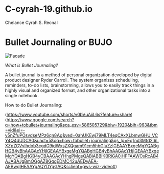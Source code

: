 # C-cyrah-19.github.io
Chelance Cyrah S. Reonal

# Bullet Journaling or BUJO
![Facade](https://i.pinimg.com/564x/19/9e/6e/199e6ecbe1251a86ced25e5af1920943.jpg)

*What is Bullet Journaling?*

A bullet journal is a method of personal organization developed by digital product designer Ryder Carroll. The system organizes scheduling, reminders, to-do lists, brainstorming, allows you to easily track things in a highly visual and organized format, and other organizational tasks into a single notebook.

How to do Bullet Journaling:

(https://www.youtube.com/shorts/v0bVuAiiL6s?feature=share)
(https://www.google.com/search?q=how+tobullet+journaling&sca_esv=586505729&biw=1920&bih=963&tbm=vid&ei=-v5nZfuPOsvdseMPz6qn8Ag&ved=0ahUKEwj79MLT4eqCAxXLbmwGHU_VCY4Q4dUDCA0&uact=5&oq=how+tobullet+journaling&gs_lp=Eg1nd3Mtd2l6LXZpZGVvIhdob3cgdG9idWxsZXQgam91cm5hbGluZzIGEAAYBxgeMgYQABgHGB4yBhAAGAcYHjIGEAAYBxgeMgYQABgHGB4yBhAAGAcYHjIGEAAYBxgeMgYQABgHGB4yCBAAGAcYHhgPMgsQABiABBiKBRiGA0jHFFAAWOsRcAB4AJABAJgBmQGgAZ8GqgEDMC42uAEDyAEA-AEBwgIHEAAYgAQYDYgGAQ&sclient=gws-wiz-video#)
